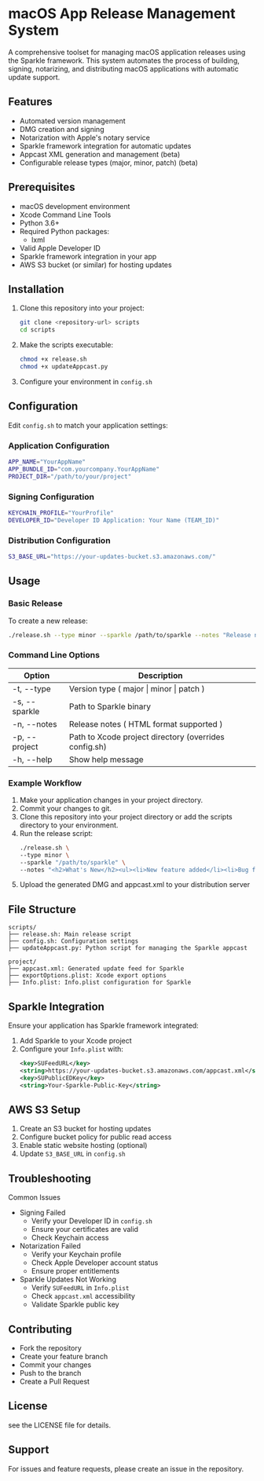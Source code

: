 # macOS App Release Management System

A comprehensive toolset for managing macOS application releases using the Sparkle framework. This system automates the process of building, signing, notarizing, and distributing macOS applications with automatic update support.

## Features

- Automated version management
- DMG creation and signing
- Notarization with Apple's notary service
- Sparkle framework integration for automatic updates
- Appcast XML generation and management (beta)
- Configurable release types (major, minor, patch) (beta)

## Prerequisites

- macOS development environment
- Xcode Command Line Tools
- Python 3.6+
- Required Python packages:
  - lxml
- Valid Apple Developer ID
- Sparkle framework integration in your app
- AWS S3 bucket (or similar) for hosting updates

## Installation

1. Clone this repository into your project:
    ```bash
    git clone <repository-url> scripts
    cd scripts
    ```
2. Make the scripts executable:
    ```bash
    chmod +x release.sh
    chmod +x updateAppcast.py
    ```
3. Configure your environment in `config.sh`

## Configuration

Edit `config.sh` to match your application settings:

### Application Configuration

```bash
APP_NAME="YourAppName"
APP_BUNDLE_ID="com.yourcompany.YourAppName"
PROJECT_DIR="/path/to/your/project"
```

### Signing Configuration

```bash
KEYCHAIN_PROFILE="YourProfile"
DEVELOPER_ID="Developer ID Application: Your Name (TEAM_ID)"
```

### Distribution Configuration

```bash
S3_BASE_URL="https://your-updates-bucket.s3.amazonaws.com/"
```

## Usage

### Basic Release

To create a new release:

```bash
./release.sh --type minor --sparkle /path/to/sparkle --notes "Release notes here"
```

### Command Line Options

| Option | Description |
|--------|-------------|
| -t, --type    | Version type ( major \| minor \| patch ) |
| -s, --sparkle | Path to Sparkle binary |
| -n, --notes   | Release notes ( HTML format supported ) |
| -p, --project | Path to Xcode project directory (overrides config.sh) |
| -h, --help    | Show help message |

### Example Workflow

1. Make your application changes in your project directory.
2. Commit your changes to git.
3. Clone this repository into your project directory or add the scripts directory to your environment.
4. Run the release script:
    ```bash
    ./release.sh \
    --type minor \
    --sparkle "/path/to/sparkle" \
    --notes "<h2>What's New</h2><ul><li>New feature added</li><li>Bug fixes</li></ul>"
    ```
5. Upload the generated DMG and appcast.xml to your distribution server

## File Structure

```
scripts/
├── release.sh: Main release script
├── config.sh: Configuration settings
├── updateAppcast.py: Python script for managing the Sparkle appcast
```

```
project/
├── appcast.xml: Generated update feed for Sparkle
├── exportOptions.plist: Xcode export options
├── Info.plist: Info.plist configuration for Sparkle
```

## Sparkle Integration

Ensure your application has Sparkle framework integrated:

1. Add Sparkle to your Xcode project
2. Configure your `Info.plist` with:
    ```xml
    <key>SUFeedURL</key>
    <string>https://your-updates-bucket.s3.amazonaws.com/appcast.xml</string>
    <key>SUPublicEDKey</key>
    <string>Your-Sparkle-Public-Key</string>
    ```

## AWS S3 Setup

1. Create an S3 bucket for hosting updates
2. Configure bucket policy for public read access
3. Enable static website hosting (optional)
4. Update `S3_BASE_URL` in `config.sh`

## Troubleshooting

Common Issues
- Signing Failed
    - Verify your Developer ID in `config.sh`
    - Ensure your certificates are valid
    - Check Keychain access
- Notarization Failed
    - Verify your Keychain profile
    - Check Apple Developer account status
    - Ensure proper entitlements
- Sparkle Updates Not Working
    - Verify `SUFeedURL` in `Info.plist`
    - Check `appcast.xml` accessibility
    - Validate Sparkle public key

## Contributing

- Fork the repository
- Create your feature branch
- Commit your changes
- Push to the branch
- Create a Pull Request

## License

see the LICENSE file for details.

## Support

For issues and feature requests, please create an issue in the repository.

